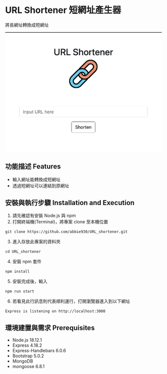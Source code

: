 # URL Shortener 短網址產生器
將長網址轉換成短網址

![cover](./public/image/cover_url_shortener.png)



## 功能描述 Features

* 輸入網址能轉換成短網址
* 透過短網址可以連結到原網址


## 安裝與執行步驟 Installation and Execution
1. 請先確認有安裝 Node.js 與 npm
2. 打開終端機(Terminal)，將專案 clone 至本機位置

```
git clone https://github.com/abbie930/URL_shortener.git
```
3. 進入存放此專案的資料夾

```
cd URL_shortener
```
4. 安裝 npm 套件

```
npm install
```
5. 安裝完成後，輸入

```
npm run start
```
6. 若看見此行訊息則代表順利運行，打開瀏覽器進入到以下網址

```
Express is listening on http://localhost:3000
```


## 環境建置與需求 Prerequisites

* Node.js 18.12.1
* Express 4.18.2
* Express-Handlebars 6.0.6
* Bootstrap 5.0.2
* MongoDB
* mongoose 6.8.1